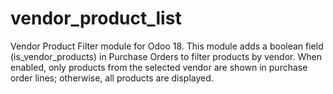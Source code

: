 # vendor_product_list
Vendor Product Filter module for Odoo 18. This module adds a boolean field (is_vendor_products) in Purchase Orders to filter products by vendor. When enabled, only products from the selected vendor are shown in purchase order lines; otherwise, all products are displayed.
